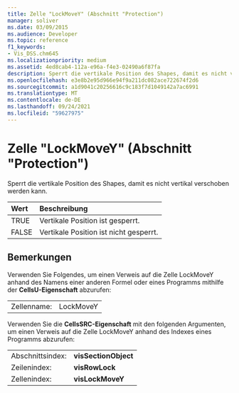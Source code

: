 ```yaml
---
title: Zelle "LockMoveY" (Abschnitt "Protection")
manager: soliver
ms.date: 03/09/2015
ms.audience: Developer
ms.topic: reference
f1_keywords:
- Vis_DSS.chm645
ms.localizationpriority: medium
ms.assetid: 4ed8cab4-112a-e96a-f4e3-02490a6f87fa
description: Sperrt die vertikale Position des Shapes, damit es nicht vertikal verschoben werden kann.
ms.openlocfilehash: e3e8b2e95d966e94f9a211dc082ace722674f2d6
ms.sourcegitcommit: a1d9041c20256616c9c183f7d1049142a7ac6991
ms.translationtype: MT
ms.contentlocale: de-DE
ms.lasthandoff: 09/24/2021
ms.locfileid: "59627975"
---
```

# <a name="lockmovey-cell-protection-section"></a>Zelle "LockMoveY" (Abschnitt "Protection")

Sperrt die vertikale Position des Shapes, damit es nicht vertikal verschoben werden kann.
  
|**Wert**|**Beschreibung**|
|:-----|:-----|
| TRUE  <br/> | Vertikale Position ist gesperrt.  <br/> |
| FALSE  <br/> | Vertikale Position ist nicht gesperrt.  <br/> |
   
## <a name="remarks"></a>Bemerkungen

Verwenden Sie Folgendes, um einen Verweis auf die Zelle LockMoveY anhand des Namens einer anderen Formel oder eines Programms mithilfe der **CellsU-Eigenschaft** abzurufen: 
  
|||
|:-----|:-----|
| Zellenname:  <br/> | LockMoveY  <br/> |
   
Verwenden Sie die **CellsSRC-Eigenschaft** mit den folgenden Argumenten, um einen Verweis auf die Zelle LockMoveY anhand des Indexes eines Programms abzurufen: 
  
|||
|:-----|:-----|
| Abschnittsindex:  <br/> |**visSectionObject** <br/> |
| Zeilenindex:  <br/> |**visRowLock** <br/> |
| Zellenindex:  <br/> |**visLockMoveY** <br/> |
   

